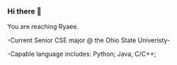### Hi there 👋
You are reaching Ryaee.

-Current Senior CSE major @ the Ohio State Univeristy-

-Capable language includes: Python; Java, C/C++;


<!--
**Ryaee-Www/Ryaee-Www** is a ✨ _special_ ✨ repository because its `README.md` (this file) appears on your GitHub profile.

Here are some ideas to get you started:

- 🔭 I’m currently working on ...
- 🌱 I’m currently learning ...
- 👯 I’m looking to collaborate on ...
- 🤔 I’m looking for help with ...
- 💬 Ask me about ...
- 📫 How to reach me: ...
- 😄 Pronouns: ...
- ⚡ Fun fact: ...
-->
